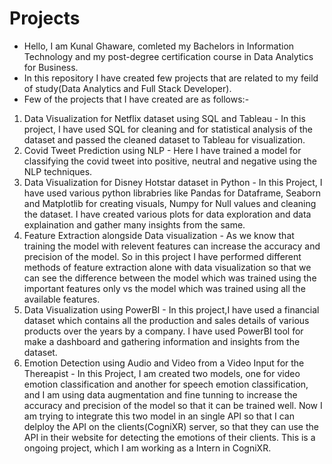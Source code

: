 # Projects
- Hello, I am Kunal Ghaware, comleted my Bachelors in Information Technology and my post-degree certification course in Data Analytics for Business.
- In this repository I have created few projects that are related to my feild of study(Data Analytics and Full Stack Developer).
- Few of the projects that I have created are as follows:-
1. Data Visualization for Netflix dataset using SQL and Tableau - In this project, I have used SQL for cleaning and for statistical analysis of the dataset and passed the cleaned dataset to Tableau for visualization.
2. Covid Tweet Prediction using NLP - Here I have trained a model for classifying the covid tweet into positive, neutral and negative using the NLP techniques.
3. Data Visualization for Disney Hotstar dataset in Python - In this Project, I have used various python librabries like Pandas for Dataframe, Seaborn and Matplotlib for creating visuals, Numpy for Null values and cleaning the dataset. I have created various plots for data exploration and data explaination and gather many insights from the same.
4. Feature Extraction alongside Data visualization - As we know that training the model with relevent features can increase the accuracy and precision of the model. So in this project I have performed different methods of feature extraction alone with data visualization so that we can see the difference between the model which was trained using the important features only vs the model which was trained using all the available features.
5. Data Visualization using PowerBI - In this project,I have used a financial dataset which contains all the production and sales details of various products over the years by a company. I have used PowerBI tool for make a dashboard and gathering information and insights from the dataset.
6. Emotion Detection using Audio and Video from a Video Input for the Thereapist - In this Project, I am created two models, one for video emotion classification and another for speech emotion classification, and I am using data augmentation and fine tunning to increase the accuracy and precision of the model so that it can be trained well. Now I am trying to integrate this two model in an single API so that I can delploy the API on the clients(CogniXR) server, so that they can use the API in their website for detecting the emotions of their clients. This is a ongoing project, which I am working as a Intern in CogniXR. 
